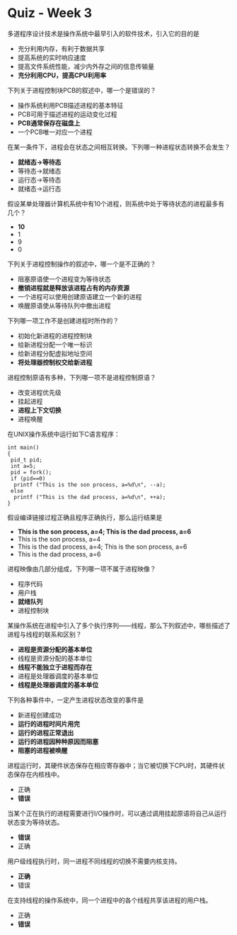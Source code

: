 Quiz - Week 3
==================================================
多道程序设计技术是操作系统中最早引入的软件技术，引入它的目的是
* 充分利用内存，有利于数据共享
* 提高系统的实时响应速度
* 提高文件系统性能，减少内外存之间的信息传输量
* **充分利用CPU，提高CPU利用率**


下列关于进程控制块PCB的叙述中，哪一个是错误的？
* 操作系统利用PCB描述进程的基本特征
* PCB可用于描述进程的运动变化过程
* **PCB通常保存在磁盘上**
* 一个PCB唯一对应一个进程


在某一条件下，进程会在状态之间相互转换。下列哪一种进程状态转换不会发生？
* **就绪态→等待态**
* 等待态→就绪态
* 运行态→等待态
* 就绪态→运行态


假设某单处理器计算机系统中有10个进程，则系统中处于等待状态的进程最多有几个？
* **10**
* 1
* 9
* 0


下列关于进程控制操作的叙述中，哪一个是不正确的？
* 阻塞原语使一个进程变为等待状态
* **撤销进程就是释放该进程占有的内存资源**
* 一个进程可以使用创建原语建立一个新的进程
* 唤醒原语使从等待队列中撤出进程


下列哪一项工作不是创建进程时所作的？
* 初始化新进程的进程控制块
* 给新进程分配一个唯一标识
* 给新进程分配虚拟地址空间
* **将处理器控制权交给新进程**


进程控制原语有多种，下列哪一项不是进程控制原语？
* 改变进程优先级
* 挂起进程
* **进程上下文切换**
* 进程唤醒


在UNIX操作系统中运行如下C语言程序：
```
int main()
{
 pid_t pid;
 int a=5;
 pid = fork();
 if (pid==0)
  printf ("This is the son process, a=%d\n", --a);
 else
  printf ("This is the dad process, a=%d\n", ++a);
}
```
假设编译链接过程正确且程序正确执行，那么运行结果是
* **This is the son process, a=4; This is the dad process, a=6**
* This is the son process, a=4
* This is the dad process, a=4; This is the son process, a=6
* This is the dad process, a=6


进程映像由几部分组成，下列哪一项不属于进程映像？
* 程序代码
* 用户栈
* **就绪队列**
* 进程控制块



某操作系统在进程中引入了多个执行序列——线程，那么下列叙述中，哪些描述了进程与线程的联系和区别？
* **进程是资源分配的基本单位**
* 线程是资源分配的基本单位
* **线程不能独立于进程而存在**
* 进程是处理器调度的基本单位
* **线程是处理器调度的基本单位**


下列各种事件中，一定产生进程状态改变的事件是
* 新进程创建成功
* **运行的进程时间片用完**
* **运行的进程正常退出**
* **运行的进程因种种原因而阻塞**
* **阻塞的进程被唤醒**


进程运行时，其硬件状态保存在相应寄存器中；当它被切换下CPU时，其硬件状态保存在内核栈中。
* 正确
* **错误**


当某个正在执行的进程需要进行I/O操作时，可以通过调用挂起原语将自己从运行状态变为等待状态。
* **错误**
* 正确


用户级线程执行时，同一进程不同线程的切换不需要内核支持。
* **正确**
* 错误


在支持线程的操作系统中，同一个进程中的各个线程共享该进程的用户栈。
* 正确
* **错误**
